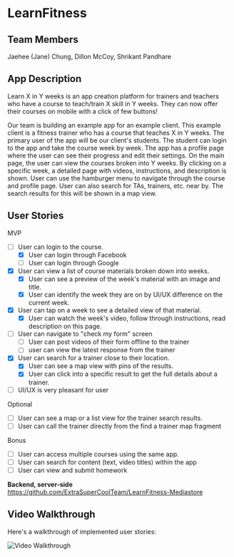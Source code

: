 # LearnFitness

## Team Members
Jaehee (Jane) Chung,
Dillon McCoy,
Shrikant Pandhare

## App Description
Learn X in Y weeks is an app creation platform for trainers and teachers who have a course to teach/train X skill in Y weeks.
They can now offer their courses on mobile with a click of few buttons!

Our team is building an example app for an example client. This example client is a fitness trainer who has a course that teaches X in Y weeks. The primary user of the app will be our client's students. The student can login to the app and take the course week by week. The app has a profile page where the user can see their progress and edit their settings. On the main page, the user can view the courses broken into Y weeks. By clicking on a specific week, a detailed page with videos, instructions, and description is shown. User can use the hamburger menu to navigate through the course and profile page. User can also search for TAs, trainers, etc. near by. The search results for this will be shown in a map view.

## User Stories
MVP

* [ ] User can login to the course.
  * [X] User can login through Facebook 
  * [ ] User can login through Google
* [X] User can view a list of course materials broken down into weeks.
  * [X] User can see a preview of the week's material with an image and title.
  * [X] User can identify the week they are on by UI/UX difference on the current week.
* [X] User can tap on a week to see a detailed view of that material.
  * [X] User can watch the week's video, follow through instructions, read description on this page.
* [ ] User can navigate to "check my form" screen
  * [ ] User can post videos of their form offline to the trainer
  * [ ] user can view the latest response from the trainer 
* [X] User can search for a trainer close to their location.
  * [X] User can see a map view with pins of the results.
  * [X] User can click into a specific result to get the full details about a trainer.
* [ ] UI/UX is very pleasant for user 

Optional

* [ ] User can see a map or a list view for the trainer search results.
* [ ] User can call the trainer directly from the find a trainer map fragment 

Bonus
* [ ] User can access multiple courses using the same app.
* [ ] User can search for content (text, video titles) within the app
* [ ] User can view and submit homework

**Backend, server-side** 
https://github.com/ExtraSuperCoolTeam/LearnFitness-Mediastore

## Video Walkthrough

Here's a walkthrough of implemented user stories:

<img src='http://i.imgur.com/46AjRVO.gif' title='Video Walkthrough' width='' alt='Video Walkthrough' />

